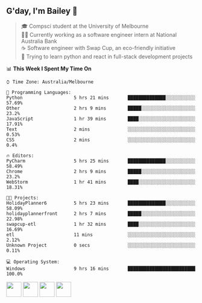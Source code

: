 ## G'day, I'm Bailey 👋

> 🎓 Compsci student at the University of Melbourne <br>
> 👨‍💻 Currently working as a software engineer intern at National Australia Bank <br>
> ☕️ Software engineer with Swap Cup, an eco-friendly initiative <br>
> 🌱 Trying to learn python and react in full-stack development projects

<!--START_SECTION:waka-->
📊 **This Week I Spent My Time On** 

```text
⌚︎ Time Zone: Australia/Melbourne

💬 Programming Languages: 
Python                   5 hrs 21 mins       ██████████████░░░░░░░░░░░   57.69% 
Other                    2 hrs 9 mins        █████░░░░░░░░░░░░░░░░░░░░   23.2% 
JavaScript               1 hr 39 mins        ████░░░░░░░░░░░░░░░░░░░░░   17.91% 
Text                     2 mins              ░░░░░░░░░░░░░░░░░░░░░░░░░   0.53% 
CSS                      2 mins              ░░░░░░░░░░░░░░░░░░░░░░░░░   0.4%

🔥 Editors: 
PyCharm                  5 hrs 25 mins       ██████████████░░░░░░░░░░░   58.49% 
Chrome                   2 hrs 9 mins        █████░░░░░░░░░░░░░░░░░░░░   23.2% 
WebStorm                 1 hr 41 mins        ████░░░░░░░░░░░░░░░░░░░░░   18.31%

🐱‍💻 Projects: 
HolidayPlanner6          5 hrs 23 mins       ██████████████░░░░░░░░░░░   58.09% 
holidayplannerfront      2 hrs 7 mins        █████░░░░░░░░░░░░░░░░░░░░   22.98% 
swapcup-etl              1 hr 32 mins        ████░░░░░░░░░░░░░░░░░░░░░   16.69% 
etl                      11 mins             ░░░░░░░░░░░░░░░░░░░░░░░░░   2.12% 
Unknown Project          0 secs              ░░░░░░░░░░░░░░░░░░░░░░░░░   0.11%

💻 Operating System: 
Windows                  9 hrs 16 mins       █████████████████████████   100.0%

```


<!--END_SECTION:waka-->

[<img height="40px" src="https://img.icons8.com/ios-filled/2x/linkedin.png">](https://linkedin.com/in/baileybutler1)
[<img height="40px" src="https://img.icons8.com/ios-filled/2x/github.png">](https://github.com/baely)
[<img height="40px" src="https://img.icons8.com/ios-filled/2x/salesforce.png">](https://trailblazer.me/id/baileybutler)
[<img height="40px" src="https://img.icons8.com/ios-filled/2x/instagram.png">](https://instagram.com/bae1y)
